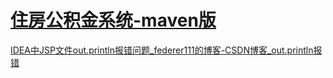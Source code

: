 # [住房公积金系统-maven版](https://meethigher.top/blog/2020/house-fund/)

[IDEA中JSP文件out.println报错问题_federer111的博客-CSDN博客_out.println报错](https://blog.csdn.net/qq_52833728/article/details/123730701)